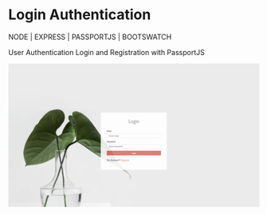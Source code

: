 # Login Authentication 

NODE | EXPRESS | PASSPORTJS | BOOTSWATCH

User Authentication Login and Registration with PassportJS

<img src="screenshot.png">
